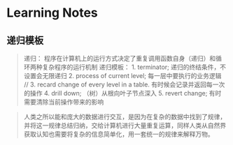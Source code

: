 # Learning Notes

## 递归模板
> 递归： 程序在计算机上的运行方式决定了重复调用函数自身（递归）和循环两种复杂程序的运行机制
    递归模板：
    1. terminator;                                      递归的终结条件，不设置会无限递归
    2. process of current level;                        每一层中要执行的业务逻辑
    // 3. recard change of every level in a table.      有时候会记录并返回每一次的操作
    4. drill down;                                      （树）从根向叶子节点深入
    5. revert change;                                   有时需要清除当前操作带来的影响

>  人类之所以能和庞大的数据进行交互，是因为在复杂的数据中找到了规律，并将这一规律总结归纳，交给计算机进行大量重复运算，同样人类从自然界获取认知也需要将复杂的信息简单化，用一套统一的规律来解释万物。
